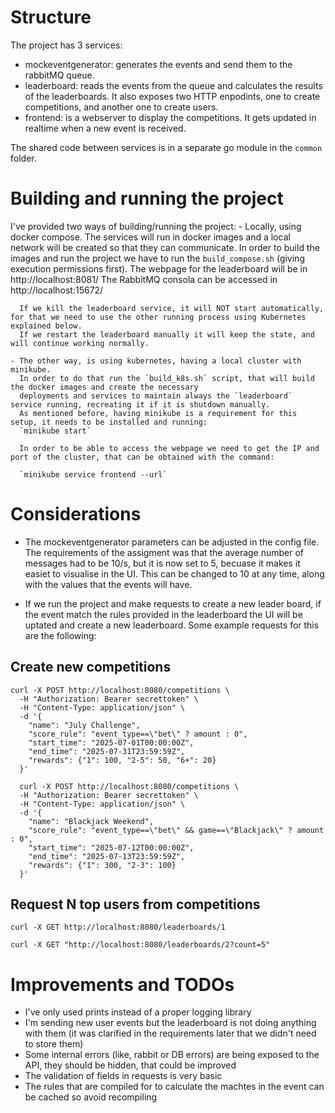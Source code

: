 # Structure
The project has 3 services:
- mockeventgenerator: generates the events and send them to the rabbitMQ queue.
- leaderboard: reads the events from the queue and calculates the results of the leaderboards. 
                It also exposes two HTTP enpodints, one to create competitions, and another one to create users.
- frontend: is a webserver to display the competitions. It gets updated in realtime when a new event is received.

The shared code between services is in a separate go module in the `common` folder.

# Building and running the project

I've provided two ways of building/running the project:
    - Locally, using docker compose. The services will run in docker images and a local network will be created so that
      they can communicate.
      In order to build the images and run the project we have to run the `build_compose.sh` (giving execution permissions first).
      The webpage for the leaderboard will be in http://localhost:8081/
      The RabbitMQ consola can be accessed in http://localhost:15672/

      If we kill the leaderboard service, it will NOT start automatically, for that we need to use the other running process using Kubernetes explained below. 
      If we restart the leaderboard manually it will keep the state, and will continue working normally.

    - The other way, is using kubernetes, having a local cluster with minikube.
      In order to do that run the `build_k8s.sh` script, that will build the docker images and create the necessary
      deployments and services to maintain always the `leaderboard` service running, recreating it if it is shutdown manually.
      As mentioned before, having minikube is a requirement for this setup, it needs to be installed and running:
      `minikube start`
    
      In order to be able to access the webpage we need to get the IP and port of the cluster, that can be obtained with the command:

      `minikube service frontend --url`


# Considerations
- The mockeventgenerator parameters can be adjusted in the config file. The requirements of the assigment was that the average number of messages had to be 10/s, but it is now set to 5, becuase it makes it easiet to visualise in the UI.
This can be changed to 10 at any time, along with the values that the events will have.

- If we run the project and make requests to create a new leader board, if the event match the rules provided in the leaderboard
the UI will be uptated and create a new leaderboard. Some example requests for this are the following:

## Create new competitions

```
curl -X POST http://localhost:8080/competitions \
  -H "Authorization: Bearer secrettoken" \
  -H "Content-Type: application/json" \
  -d '{
    "name": "July Challenge",
    "score_rule": "event_type==\"bet\" ? amount : 0",
    "start_time": "2025-07-01T00:00:00Z",
    "end_time": "2025-07-31T23:59:59Z",
    "rewards": {"1": 100, "2-5": 50, "6+": 20}
  }'
  ```

```
  curl -X POST http://localhost:8080/competitions \
  -H "Authorization: Bearer secrettoken" \
  -H "Content-Type: application/json" \
  -d '{
    "name": "Blackjack Weekend",
    "score_rule": "event_type==\"bet\" && game==\"Blackjack\" ? amount : 0",
    "start_time": "2025-07-12T00:00:00Z",
    "end_time": "2025-07-13T23:59:59Z",
    "rewards": {"1": 300, "2-3": 100}
  }'
```

## Request N top users from competitions

```
curl -X GET http://localhost:8080/leaderboards/1
```
```
curl -X GET "http://localhost:8080/leaderboards/2?count=5"
```

# Improvements and TODOs

- I've only used prints instead of a proper logging library
- I'm sending new user events but the leaderboard is not doing anything with them (it was clarified in the requirements later that we didn't need to store them)
- Some internal errors (like, rabbit or DB errors) are being exposed to the API, they should be hidden, that could be improved
- The validation of fields in requests is very basic
- The rules that are compiled for to calculate the machtes in the event can be cached so avoid recompiling

